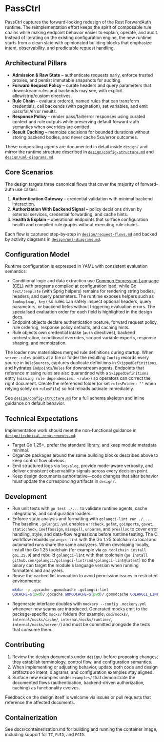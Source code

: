 # PassCtrl

PassCtrl captures the forward-looking redesign of the Rest ForwardAuth runtime. The reimplementation effort keeps the spirit of composable
rule chains while making endpoint behavior easier to explain, operate, and audit. Instead of iterating on the existing
configuration engine, the new runtime starts from a clean slate with opinionated building blocks that emphasize intent,
observability, and predictable request handling.

## Architectural Pillars
- **Admission & Raw State** – authenticate requests early, enforce trusted proxies, and persist immutable snapshots for auditing.
- **Forward Request Policy** – curate headers and query parameters that downstream rules and backends may see, with explicit
  allow/strip/custom directives.
- **Rule Chain** – evaluate ordered, named rules that can transform credentials, call backends (with pagination), set variables,
  and emit pass/fail/error results.
- **Response Policy** – render pass/fail/error responses using curated context and rule outputs while preserving default
  forward-auth semantics when overrides are omitted.
- **Result Caching** – memoize decisions for bounded durations without storing backend bodies, and never cache 5xx/error outcomes.

These cooperating agents are documented in detail inside `design/` and mirror the runtime structure described in
[`design/config-structure.md`](design/config-structure.md) and [`design/uml-diagrams.md`](design/uml-diagrams.md).

## Core Scenarios
The design targets three canonical flows that cover the majority of forward-auth use cases:
1. **Authentication Gateway** – credential validation with minimal backend interaction.
2. **Authorization With Backend Signal** – policy decisions driven by external services, credential forwarding, and cache hints.
3. **Health & Explain** – operational endpoints that surface configuration health and compiled rule graphs without executing rule chains.

Each flow is captured step-by-step in [`design/request-flows.md`](design/request-flows.md) and backed by activity diagrams in
[`design/uml-diagrams.md`](design/uml-diagrams.md).

## Configuration Model
Runtime configuration is expressed in YAML with consistent evaluation semantics:
- Conditional logic and data extraction use [Common Expression Language (CEL)](https://opensource.google/projects/cel) with
  programs compiled at configuration load, while Go `text/template` (with Sprig helpers) remains for rendering string bodies,
  headers, and query parameters. The runtime exposes helpers such as `lookup(map, key)` so rules can safely inspect optional
  headers, query parameters, or backend fields without triggering evaluation errors. The specialised evaluation order for each
  field is highlighted in the design docs.
- Endpoint objects declare authentication posture, forward request policy, rule ordering, response policy defaults, and caching hints.
- Rule objects own credential intake (`auth` directives), backend orchestration, conditional overrides, scoped variable exports,
  response shaping, and memoization.

The loader now materializes merged rule definitions during startup. When `server.rules` points at a file or folder the
resulting `Config` records every source in `RuleSources`, captures duplicate definitions in `SkippedDefinitions`, and hydrates
`Endpoints`/`Rules` for downstream agents. Endpoints that reference missing rules are also quarantined with a
`SkippedDefinitions` entry (`missing rule dependencies: <rule>`) so operators can correct the right document. Create the
referenced folder (or set `rulesFolder: ""` when relying solely on `rulesFile`) so hot reloads activate immediately.

See [`design/config-structure.md`](design/config-structure.md) for a full schema skeleton and inline guidance on default behavior.

## Technical Expectations
Implementation work should meet the non-functional guidance in [`design/technical-requirements.md`](design/technical-requirements.md):
- Target Go 1.25+, prefer the standard library, and keep module metadata minimal.
- Organize packages around the same building blocks described above to keep control flow obvious.
- Emit structured logs via `log/slog`, provide mode-aware verbosity, and deliver consistent observability signals across every
  decision point.
- Keep design documents authoritative—code changes that alter behavior must update the corresponding artifacts in `design/`.

## Development
- Run unit tests with `go test ./...` to validate runtime agents, cache integrations, and configuration loaders.
- Enforce static analysis and formatting with `golangci-lint run ./...`. The baseline `.golangci.yml` enables `errcheck`,
  `gofmt`, `goimports`, `govet`, `staticcheck`, `ineffassign`, `misspell`, `unparam`, and `prealloc` to cover error
  handling, style, and data-flow regressions before runtime testing. The CI workflow rebuilds `golangci-lint` with
  the Go 1.25 toolchain so local and automated runs share the same analyzers. When developing locally, install the Go 1.25
  toolchain (for example via `go toolchain install go1.25.0`) and rebuild `golangci-lint` with that toolchain (`go install
  github.com/golangci/golangci-lint/cmd/golangci-lint@latest`) so the binary can target the module's language version when
  running formatters and analyzers.
- Reuse the cached lint invocation to avoid permission issues in restricted environments:
  ```bash
  mkdir -p .gocache .gomodcache .golangci-lint
  GOCACHE=$(pwd)/.gocache GOMODCACHE=$(pwd)/.gomodcache GOLANGCI_LINT_CACHE=$(pwd)/.golangci-lint golangci-lint run ./...
  ```
- Regenerate interface doubles with `mockery --config .mockery.yml` whenever new seams are introduced. Generated mocks emit to the package-specific `mocks/` folders (for example, `cmd/mocks/`, `internal/mocks/cache/`, `internal/mocks/runtime/`, `internal/mocks/server/`) and must be committed alongside the tests that consume them.

## Contributing
1. Review the design documents under `design/` before proposing changes; they establish terminology, control flow, and
   configuration semantics.
2. When implementing or adjusting behavior, update both code and design artifacts so intent, diagrams, and configuration examples
   stay aligned.
3. Surface new examples under `examples/` that demonstrate the documented flows (authentication, backend-driven authorization,
   caching) as functionality evolves.

Feedback on the design itself is welcome via issues or pull requests that reference the affected documents.

## Containerization
See docs/containerization.md for building and running the container image, including support for `TZ`, `PUID`, and `PGID`.
